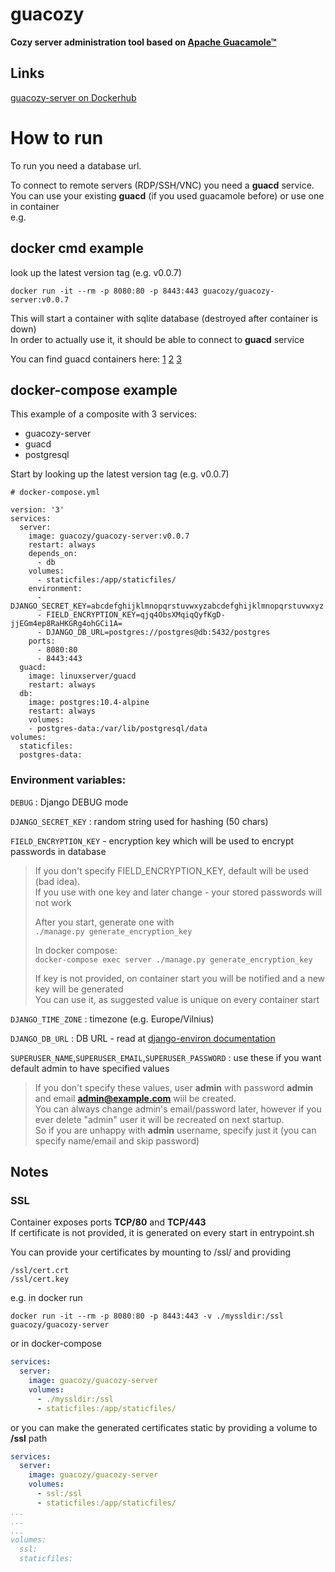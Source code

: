 # guacozy
__Cozy server administration tool based on [Apache Guacamole™](https://guacamole.apache.org/)__


## Links
[guacozy-server on Dockerhub](https://hub.docker.com/r/guacozy/guacozy-server)

# How to run

To run you need a database url. 

To connect to remote servers (RDP/SSH/VNC) you need a **guacd** service.   
You can use your existing **guacd** (if you used guacamole before) or use one in container  
e.g. 

## docker cmd example
look up the latest version tag (e.g. v0.0.7)
```
docker run -it --rm -p 8080:80 -p 8443:443 guacozy/guacozy-server:v0.0.7
```

This will start a container with sqlite database (destroyed after container is down)  
In order to actually use it, it should be able to connect to **guacd** service  

You can find guacd containers here: 
[1](https://hub.docker.com/r/glyptodon/guacd) 
[2](https://hub.docker.com/r/guacamole/guacd) 
[3](https://hub.docker.com/r/linuxserver/guacd)  

## docker-compose example
This example of a composite with 3 services:  
* guacozy-server
* guacd
* postgresql

Start by looking up the latest version tag (e.g. v0.0.7)
```
# docker-compose.yml

version: '3'  
services:
  server:
    image: guacozy/guacozy-server:v0.0.7
    restart: always
    depends_on:
      - db
    volumes:
      - staticfiles:/app/staticfiles/
    environment:
      - DJANGO_SECRET_KEY=abcdefghijklmnopqrstuvwxyzabcdefghijklmnopqrstuvwxyz
      - FIELD_ENCRYPTION_KEY=qjq4ObsXMqiqQyfKgD-jjEGm4ep8RaHKGRg4ohGCi1A=
      - DJANGO_DB_URL=postgres://postgres@db:5432/postgres
    ports:
      - 8080:80
      - 8443:443
  guacd:
    image: linuxserver/guacd
    restart: always
  db:
    image: postgres:10.4-alpine
    restart: always
    volumes:
    - postgres-data:/var/lib/postgresql/data
volumes:
  staticfiles:
  postgres-data:
```

### Environment variables:  
`DEBUG` : Django DEBUG mode  

`DJANGO_SECRET_KEY` : random string used for hashing (50 chars)  

`FIELD_ENCRYPTION_KEY` - encryption key which will be used to encrypt passwords in database  
> If you don't specify FIELD_ENCRYPTION_KEY, default will be used (bad idea).   
> If you use with one key and later change - your stored passwords will not work
>
> After you start, generate one with  
>`./manage.py generate_encryption_key` 
> 
> In docker compose:   
> `docker-compose exec server ./manage.py generate_encryption_key` 
> 
> If key is not provided, on container start you will be notified and a new key will be generated  
> You can use it, as suggested value is unique on every container start

`DJANGO_TIME_ZONE` : timezone (e.g. Europe/Vilnius)

`DJANGO_DB_URL` : DB URL - read at [django-environ documentation](https://django-environ.readthedocs.io/en/latest/index.html)

`SUPERUSER_NAME`,`SUPERUSER_EMAIL`,`SUPERUSER_PASSWORD` : use these if you want default admin to have specified values  
> If you don't specify these values, user **admin** with password **admin** 
> and email **admin@example.com** wiil be created.  
> You can always change admin's email/password later, 
>however if you ever delete "admin" user it will be recreated on next startup.  
>So if you are unhappy with **admin** username, specify just it (you can specify name/email and skip password)

## Notes

### SSL
Container exposes ports **TCP/80** and **TCP/443**  
If certificate is not provided, it is generated on every start in entrypoint.sh
  
You can provide your certificates by mounting to /ssl/ and providing  
```
/ssl/cert.crt  
/ssl/cert.key
```
e.g. in docker run
```shell script
docker run -it --rm -p 8080:80 -p 8443:443 -v ./myssldir:/ssl guacozy/guacozy-server
```
or in docker-compose
```yaml
services:
  server:
    image: guacozy/guacozy-server
    volumes:
      - ./myssldir:/ssl
      - staticfiles:/app/staticfiles/
```

or you can make the generated certificates static by providing a volume to **/ssl** path
```yaml
services:
  server:
    image: guacozy/guacozy-server
    volumes:
      - ssl:/ssl
      - staticfiles:/app/staticfiles/
...
...
...
volumes:
  ssl:
  staticfiles:
```

